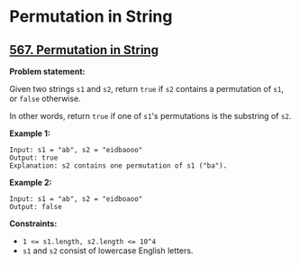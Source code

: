 # Permutation in String

## [567. Permutation in String](https://leetcode.com/problems/permutation-in-string/)

**Problem statement:**

Given two strings `s1` and `s2`, return `true` if `s2` contains a permutation of `s1`, or `false` otherwise.

In other words, return `true` if one of `s1`'s permutations is the substring of `s2`.

**Example 1:**

```
Input: s1 = "ab", s2 = "eidbaooo"
Output: true
Explanation: s2 contains one permutation of s1 ("ba").
```

**Example 2:**

```
Input: s1 = "ab", s2 = "eidboaoo"
Output: false
```

**Constraints:**

* `1 <= s1.length, s2.length <= 10^4`
* `s1` and `s2` consist of lowercase English letters.
